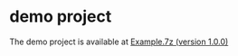 # demo project
The demo project is available at [Example.7z (version 1.0.0)](https://github.com/40843245/CSharp-Demo-Project/tree/main/built-in%20package/System/ConsoleCancelEventArgs/code/v1.0.0)
